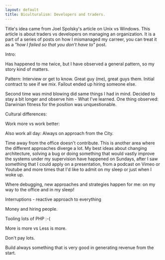 ```yaml
---
layout: default
title: Biculturalism: Developers and traders.
---
```


Title's idea came from Joel Spolsky's article on Unix vs Windows. This article is about traders vs developers on managing an organization. It is a part of a series of posts on how I mismanaged my carreer, you can treat it as a *"how I failed so that you don't have to"* post.

Intro:

Has happened to me twice, but I have observed a general pattern, so my story kind of matters.

Pattern: Interview or get to know. Great guy (me), great guys them. Initial contract to see if we mix. Failout ended up hiring someone else.

Second time was mind blowing did same things I had in mind. Decided to stay a bit longer and observe him - What I've learned.
One thing observed: Darwinian fitness for the position was unquestionable.

Cultural differences:

Work more vs work better:

Also work all day: Always on approach from the City.

Time away from the office doesn't contribute. This is another area where the different approaches diverge a lot. My best ideas about changing architecture, solving a bug or doing something that would vastly improve the systems under my supervision have happened on Sundays, after I saw something that I could apply on a presentation, from a podcast on Vimeo or Youtube and more times that I'd like to admit on my sleep or just when I woke up.

Where debugging, new approaches and strategies happen for me: on my way to the office and in my sleep!

Interruptions - reactive approach to everything

Money and hiring people.

Tooling lots of PHP :-(

More is more vs Less is more.

Don't pay lots.

Build always something that is very good in generating revenue from the start.

